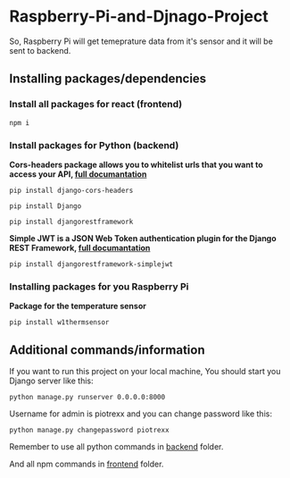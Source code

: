 # Raspberry-Pi-and-Djnago-Project
So, Raspberry Pi will get temeprature data from it's sensor and it will be sent to backend.


## Installing packages/dependencies


### Install all packages for react (frontend)

```shell
npm i
```


### Install packages for Python (backend)

**Cors-headers package allows you to whitelist urls that you want to access your API, [full documantation](https://github.com/adamchainz/django-cors-headers)**

```shell
pip install django-cors-headers
```

```shell
pip install Django
```

```shell
pip install djangorestframework
```

**Simple JWT is a JSON Web Token authentication plugin for the Django REST Framework, [full documantation](https://django-rest-framework-simplejwt.readthedocs.io/en/latest/index.html)**

```shell
pip install djangorestframework-simplejwt
```


### Installing packages for you Raspberry Pi

**Package for the temperature sensor**

```shell
pip install w1thermsensor
```


## Additional commands/information

If you want to run this project on your local machine, You should start you Django server like this:

```shell
python manage.py runserver 0.0.0.0:8000
```

Username for admin is piotrexx and you can change password like this:

```shell
python manage.py changepassword piotrexx
```
Remember to use all python commands in [backend](https://github.com/Piotrexx/Raspberry-Pi-and-Djnago-Project/tree/master/backend) folder.

And all npm commands in [frontend](https://github.com/Piotrexx/Raspberry-Pi-and-Djnago-Project/tree/master/frontend) folder.